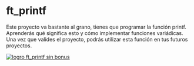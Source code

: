 # ft_printf

Este proyecto va bastante al grano, tienes que programar la función printf.
Aprenderás qué significa esto y cómo implementar funciones variádicas. 
Una vez que valides el proyecto, podrás utilizar esta función en tus futuros proyectos. 

[![logro ft_printf sin bonus](https://github.com/byaliego/42-project-badges/blob/main/badges/ft_printfe.png)](.src/)
